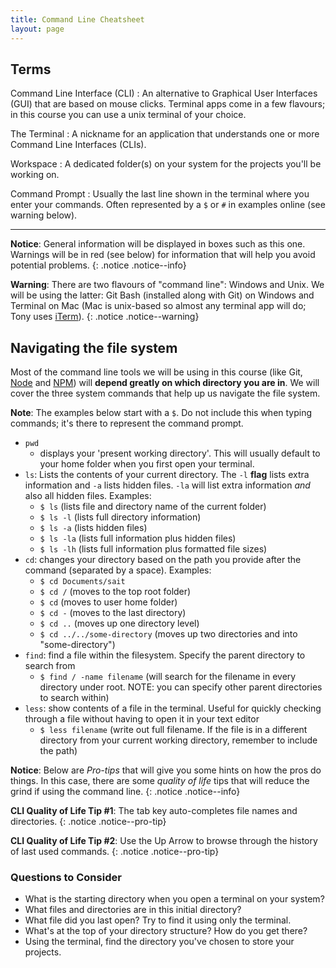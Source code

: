 ```yaml
---
title: Command Line Cheatsheet
layout: page
---
```


## Terms

Command Line Interface (CLI)
: An alternative to Graphical User Interfaces (GUI) that are based on mouse clicks. Terminal apps come in a few flavours; in this course you can use a unix terminal of your choice.</dd>

The Terminal
: A nickname for an application that understands one or more Command Line Interfaces (CLIs).

Workspace
: A dedicated folder(s) on your system for the projects you'll be working on.

Command Prompt
: Usually the last line shown in the terminal where you enter your commands. Often represented by a `$` or `#` in examples online (see warning below).

---

**Notice**: General information will be displayed in boxes such as this one. Warnings will be in red (see below) for information that will help you avoid potential problems. 
{: .notice .notice--info}

**Warning**: There are two flavours of "command line": Windows and Unix. We will be using the latter: Git Bash (installed along with Git) on Windows and Terminal on Mac (Mac is unix-based so almost any terminal app will do; Tony uses [iTerm](https://iterm2.com/)). 
{: .notice .notice--warning}

## Navigating the file system
Most of the command line tools we will be using in this course (like Git, [Node](https://nodejs.org/en/) and [NPM](https://www.npmjs.com/)) will **depend greatly on which directory you are in**. We will cover the three system commands that help up us navigate the file system.

**Note**: The examples below start with a `$`. Do not include this when typing commands; it's there to represent the command prompt.

- `pwd`
  - displays your 'present working directory'. This will usually default to your home folder when you first open your terminal.
- `ls`: Lists the contents of your current directory. The `-l` **flag** lists extra information and `-a` lists hidden files. `-la` will list extra information _and_ also all hidden files. Examples:
    - `$ ls` (lists file and directory name of the current folder)
    - `$ ls -l` (lists full directory information)
    - `$ ls -a` (lists hidden files)
    - `$ ls -la` (lists full information plus hidden files)
    - `$ ls -lh` (lists full information plus formatted file sizes)
- `cd`: changes your directory based on the path you provide after the command (separated by a space). Examples:
  - `$ cd Documents/sait`
  - `$ cd /` (moves to the top root folder)
  - `$ cd` (moves to user home folder)
  - `$ cd -` (moves to the last directory)
  - `$ cd ..` (moves up one directory level)
  - `$ cd ../../some-directory` (moves up two directories and into "some-directory")
- `find`: find a file within the filesystem. Specify the parent directory to search from
  - `$ find / -name filename` (will search for the filename in every directory under root. NOTE: you can specify other parent directories to search within)
- `less`: show contents of a file in the terminal. Useful for quickly checking through a file without having to open it in your text editor
  - `$ less filename` (write out full filename. If the file is in a different directory from your current working directory, remember to include the path)

**Notice**: Below are _Pro-tips_ that will give you some hints on how the pros do things. In this case, there are some _quality of life_ tips that will reduce the grind if using the command line. 
{: .notice .notice--info}

**CLI Quality of Life Tip #1**: The tab key auto-completes file names and directories.
{:  .notice .notice--pro-tip}

**CLI Quality of Life Tip #2**: Use the Up Arrow to browse through the history of last used commands.
{:  .notice .notice--pro-tip}

### Questions to Consider
- What is the starting directory when you open a terminal on your system?
- What files and directories are in this initial directory?
- What file did you last open? Try to find it using only the terminal.
- What's at the top of your directory structure? How do you get there?
- Using the terminal, find the directory you've chosen to store your projects.

